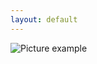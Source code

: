 ```yaml
---
layout: default
---
```

![Picture example](https://raw.githubusercontent.com/kvartirnik/website/gh-pages/images/kvartirnik_photos/31.jpg)

